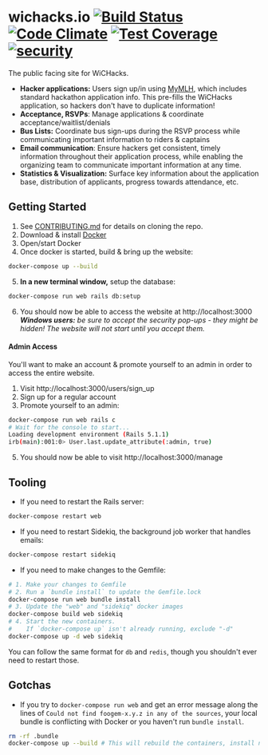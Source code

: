 # wichacks.io  [![Build Status](https://travis-ci.org/Women-in-Computing-at-RIT/wichacks.io.svg?branch=develop)](https://travis-ci.org/Women-in-Computing-at-RIT/wichacks.io) [![Code Climate](https://codeclimate.com/github/Women-in-Computing-at-RIT/wichacks.io/badges/gpa.svg)](https://codeclimate.com/github/Women-in-Computing-at-RIT/wichacks.io) [![Test Coverage](https://codeclimate.com/github/Women-in-Computing-at-RIT/wichacks.io/badges/coverage.svg)](https://codeclimate.com/github/Women-in-Computing-at-RIT/wichacks.io/coverage) [![security](https://hakiri.io/github/Women-in-Computing-at-RIT/wichacks.io/develop.svg)](https://hakiri.io/github/Women-in-Computing-at-RIT/wichacks.io/develop)

The public facing site for WiCHacks.

* **Hacker applications:** Users sign up/in using [MyMLH](https://my.mlh.io/), which includes standard hackathon application info. This pre-fills the WiCHacks application, so hackers don't have to duplicate information!
* **Acceptance, RSVPs**: Manage applications & coordinate acceptance/waitlist/denials
* **Bus Lists:** Coordinate bus sign-ups during the RSVP process while communicating important information to riders & captains
* **Email communication**: Ensure hackers get consistent, timely information throughout their application process, while enabling the organizing team to communicate important information at any time.
* **Statistics & Visualization:** Surface key information about the application base, distribution of applicants, progress towards attendance, etc.


## Getting Started

1. See [CONTRIBUTING.md](CONTRIBUTING.md) for details on cloning the repo.
2. Download & install [Docker](https://www.docker.com/community-edition#/download)
3. Open/start Docker
4. Once docker is started, build & bring up the website:
```bash
docker-compose up --build
```
5. **In a new terminal window,** setup the database:
```bash
docker-compose run web rails db:setup
```
6. You should now be able to access the website at http://localhost:3000
_**Windows users:** be sure to accept the security pop-ups - they might be hidden! The website will not start until you accept them._

#### Admin Access

You'll want to make an account & promote yourself to an admin in order to access the entire website.

1. Visit http://localhost:3000/users/sign_up
2. Sign up for a regular account
4. Promote yourself to an admin:
```bash
docker-compose run web rails c
# Wait for the console to start...
Loading development environment (Rails 5.1.1)
irb(main):001:0> User.last.update_attribute(:admin, true)
```
5. You should now be able to visit http://localhost:3000/manage

## Tooling

* If you need to restart the Rails server:
```bash
docker-compose restart web
```
* If you need to restart Sidekiq, the background job worker that handles emails:
```bash
docker-compose restart sidekiq
```
* If you need to make changes to the Gemfile:
```bash
# 1. Make your changes to Gemfile
# 2. Run a `bundle install` to update the Gemfile.lock
docker-compose run web bundle install
# 3. Update the "web" and "sidekiq" docker images
docker-compose build web sidekiq
# 4. Start the new containers.
#    If `docker-compose up` isn't already running, exclude "-d"
docker-compose up -d web sidekiq
```

You can follow the same format for `db` and `redis`, though you shouldn't ever need to restart those.

## Gotchas

* If you try to `docker-compose run web` and get an error message along the lines of `Could not find foogem-x.y.z in any of the sources`, your local bundle is conflicting with Docker or you haven't run `bundle install`.
```bash
rm -rf .bundle
docker-compose up --build # This will rebuild the containers, install new dependencies, and start the website
```
